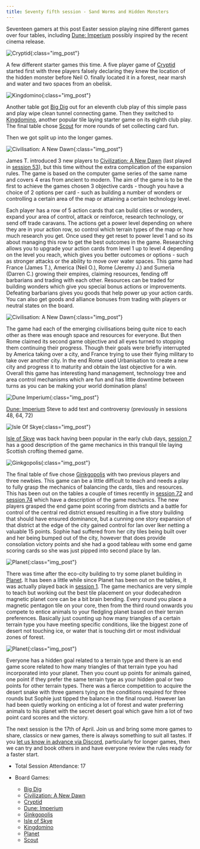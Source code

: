 ```yaml
---
title: Seventy fifth session - Sand Worms and Hidden Monsters
---
```


Seventeen gamers at this post Easter session playing nine different games over four tables, including [Dune: Imperium][DI] possibly inspired by the recent cinema release. 

![Cryptid](/images/posts/2024_04_03/Cryptid01.jpg "Cryptid"){:class="img_post"}

A few different starter games this time. A five player game of [Cryptid][Cy] started first with three players falsely declaring they knew the location of the hidden monster before Neil O. finally located it in a forest, near marsh and water and two spaces from an obelisk. 

![Kingdomino](/images/posts/2024_04_03/Kingdomino01.jpg "Kingdomino"){:class="img_post"}

Another table got [Big Dig][BD] out for an eleventh club play of this simple pass and play wipe clean tunnel connecting game. Then they switched to [Kingdomino][King], another popular tile laying starter game on its eighth club play. 
The final table chose [Scout][Sc] for more rounds of set collecting card fun. 

Then we got split up into the longer games.

![Civilisation: A New Dawn](/images/posts/2024_04_03/Civilisation01.jpg "Civilisation: A New Dawn"){:class="img_post"}

James T. introduced 3 new players to [Civilization: A New Dawn][Civ] (last played in [session 53][53]), but this time without the extra complication of the expansion rules. The game is based on the computer game series of the same name and covers 4 eras from ancient to modern. The aim of the game is to be the first to achieve the games chosen 3 objective cards - though you have a choice of 2 options per card - such as building a number of wonders or controlling a certain area of the map or attaining a certain technology level.

Each player has a row of 5 action cards that can build cities or wonders, expand your area of control, attack or reinforce, research technology, or send off trade caravans. The actions get a power level depending on where they are in your action row, so control which terrain types of the map or how much research you get. Once used they get reset to power level 1 and so its about managing this row to get the best outcomes in the game. Researching allows you to upgrade your action cards from level 1 up to level 4 depending on the level you reach, which gives you better outcomes or options - such as stronger attacks or the ability to move over water spaces. 
This game had France (James T.), America (Neil O.), Rome (Jeremy J.) and Sumeria (Darren C.) growing their empires, claiming resources, fending off barbarians and trading with each other. Resources can be traded for building wonders which give you special bonus actions or improvements. Defeating barbarians gives you goods that help power up your action cards. You can also get goods and alliance bonuses from trading with players or neutral states on the board.

![Civilisation: A New Dawn](/images/posts/2024_04_03/Civilisation02.jpg "Civilisation: A New Dawn"){:class="img_post"}

The game had each of the emerging civilisations being quite nice to each other as there was enough space and resources for everyone. But then Rome claimed its second game objective and all eyes turned to stopping them continuing their progress. Though their goals were briefly interrupted by America taking over a city, and France trying to use their flying military to take over another city. In the end Rome used Urbanisation to create a new city and progress it to maturity and obtain the last objective for a win. Overall this game has interesting hand management, technology tree and area control mechanisms which are fun and has little downtime between turns as you can be making your world domination plans!

![Dune Imperium](/images/posts/2024_04_03/DuneImperium01.jpg "Dune Imperium"){:class="img_post"}

[Dune: Imperium][DI]
Steve to add text and controversy (previously in sessions 48, 64, 72)

![Isle Of Skye](/images/posts/2024_04_03/IsleOfSkye01.jpg "Isle Of Skye"){:class="img_post"}

[Isle of Skye][IoS] was back having been popular in the early club days, [session 7][7] has a good description of the game mechanics in this tranquil tile laying Scottish crofting themed game.

![Ginkgopolis](/images/posts/2024_04_03/Ginkgopolis01.jpg "Ginkgopolis"){:class="img_post"}

The final table of five chose [Ginkgopolis][Gp] with two previous players and three newbies. This game can be a little difficult to teach and needs a play to fully grasp the mechanics of balancing the cards, tiles and resources. This has been out on the tables a couple of times recently in [session 72][72] and [session 74][74] which have a description of the game mechanics. The new players grasped the end game point scoring from districts and a battle for control of the central red district ensued resulting in a five story building that should have ensured dominance, but a cunning one story expansion of that district at the edge of the city gained control for Ian over Iker netting a valuable 15 points. Sophie had suffered from her city tiles being built over and her being bumped out of the city, however that does provide consolation victory points and she had a good tableau with some end game scoring cards so she was just pipped into second place by Ian.

![Planet](/images/posts/2024_04_03/Planet01.jpg "Planet"){:class="img_post"}

There was time after the eco-city building to try some planet building in [Planet][Plan]. It has been a little while since Planet has been out on the tables, it was actually played back in [session 1][1]. The game mechanics are very simple to teach but working out the best tile placement on your dodecahedron magnetic planet core can be a bit brain bending. Every round you place a magnetic pentagon tile on your core, then from the third round onwards you compete to entice animals to your fledgling planet based on their terrain preferences. Basically just counting up how many triangles of a certain terrain type you have meeting specific conditions, like the biggest zone of desert not touching ice, or water that is touching dirt or most individual zones of forest.

![Planet](/images/posts/2024_04_03/Planet02.jpg "Planet"){:class="img_post"}

Everyone has a hidden goal related to a terrain type and there is an end game score related to how many triangles of that terrain type you had incorporated into your planet. Then you count up points for animals gained, one point if they prefer the same terrain type as your hidden goal or two points for other terrain types. There was a fierce competition to acquire the desert snake with three gamers tying on the conditions required for three rounds but Sophie just tipped the balance in the final round. However Ian had been quietly working on enticing a lot of forest and water preferring animals to his planet with the secret desert goal which gave him a lot of two point card scores and the victory.

The next session is the 17th of April. Join us and bring some more games to share, classics or new games, there is always something to suit all tastes. If you [let us know in advance via Discord][Contact], particularly for longer games, then we can try and book others in and have everyone review the rules ready for a faster start.

* Total Session Attendance: 17
* Board Games:

	 * [Big Dig][BD]
	 * [Civilization: A New Dawn][Civ]
	 * [Cryptid][Cy]
	 * [Dune: Imperium][DI]
	 * [Ginkgopolis][Gp]
	 * [Isle of Skye][IoS]
	 * [Kingdomino][King]
	 * [Planet][Plan]
	 * [Scout][Sc]


[53]: 2023-05-03-fiftythird-session.html
[1]: /2019/09/11/first-session.html
[7]: /2019/12/04/seventh-session.html
[72]: /2024/02/21/seventysecond-session.html
[74]: /2024/03/20/seventyfourth-session.html


[BD]: {{site.data.BoardGameLinks.BigDig.Link}}
[Civ]: {{site.data.BoardGameLinks.CivilizationNewDawn.Link}}
[Cy]: {{site.data.BoardGameLinks.Cryptid.Link}}
[DI]: {{site.data.BoardGameLinks.DuneImperium.Link}}
[Gp]: {{site.data.BoardGameLinks.Ginkgopolis.Link}}
[IoS]: {{site.data.BoardGameLinks.IsleOfSkye.Link}}
[King]: {{site.data.BoardGameLinks.Kingdomino.Link}}
[Plan]: {{site.data.BoardGameLinks.Planet.Link}}
[Sc]: {{site.data.BoardGameLinks.Scout.Link}}

[Contact]: /Contact.html


